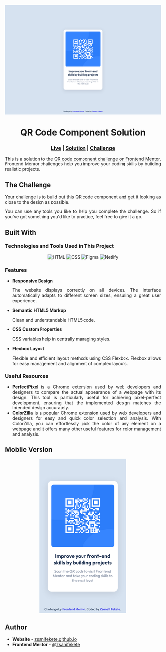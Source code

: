 <img src="assets/screenshots/Screenshot-desktop.png" alt="Desktop Screenshot">
<h1 align="center">QR Code Component Solution</h1>
<div align="center">
    <h3>
        <a href="https://qr-code-component-zsani.netlify.app/" target="_blank" title="https://qr-code-component-zsani.netlify.app/">Live</a>
        <span> | </span>
        <a href="https://www.frontendmentor.io/solutions/qr-code-component-2eKO3hk7GT" target="_blank" title="https://www.frontendmentor.io/solutions/qr-code-component-2eKO3hk7GT">Solution</a>
        <span> | </span>
        <a href="https://www.frontendmentor.io/challenges/qr-code-component-iux_sIO_H" target="_blank" title="https://www.frontendmentor.io/challenges/qr-code-component-iux_sIO_H">Challenge</a>
    </h3>
</div>
<p align="justify">
    This is a solution to the <a href="https://www.frontendmentor.io/challenges/qr-code-component-iux_sIO_H" target="_blank" title="https://www.frontendmentor.io/challenges/qr-code-component-iux_sIO_H">QR code component challenge on Frontend Mentor</a>. Frontend Mentor challenges help you improve your coding skills by building realistic projects.
</p>
<h2>The Challenge</h2>
<p align="justify">Your challenge is to build out this QR code component and get it looking as close to the design as possible.</p>
<p align="justify">You can use any tools you like to help you complete the challenge. So if you've got something you'd like to practice, feel free to give it a go.</p>
<h2>Built With</h2>
<h3>Technologies and Tools Used in This Project</h3>
<section align="center">
    <img src="https://skillicons.dev/icons?i=html" title="HTML" alt="HTML"/>
    <img src="https://skillicons.dev/icons?i=css" title="CSS" alt="CSS"/>
    <img src="https://skillicons.dev/icons?i=figma" title="Figma" alt="Figma"/>
    <img src="https://skillicons.dev/icons?i=netlify" title="Netlify" alt="Netlify"/>
</section>
<h3>Features</h3>
<ul>
    <li><b>Responsive Design</b></li>
    <p align="justify">The website displays correctly on all devices. The interface automatically adapts to different screen sizes, ensuring a great user experience.</p>    
    <li><b>Semantic HTML5 Markup</b></li>
    <p align="justify">Clean and understandable HTML5 code.</p>    
    <li><b>CSS Custom Properties</b></li>
    <p align="justify">CSS variables help in centrally managing styles.</p>
    <li><b>Flexbox Layout</b></li>
    <p align="justify">Flexible and efficient layout methods using CSS Flexbox. Flexbox allows for easy management and alignment of complex layouts.</p>              
</ul>
<h3>Useful Resources</h3>
<ul>
    <li align="justify"><b>PerfectPixel</b> is a Chrome extension used by web developers and designers to compare the actual appearance of a webpage with its design. This tool is particularly useful for achieving pixel-perfect development, ensuring that the implemented design matches the intended design accurately.</li>
    <li align="justify"><b>ColorZilla</b> is a popular Chrome extension used by web developers and designers for easy and quick color selection and analysis. With ColorZilla, you can effortlessly pick the color of any element on a webpage and it offers many other useful features for color management and analysis.</li>
</ul>
<h2>Mobile Version</h2>
<div align="center">
    <img src="assets/screenshots/Screenshot-mobile.png" height="500px" alt="Mobile Screenshot">
</div>
<h2>Author</h2>
<ul>
    <li><b>Website</b> - <a href="https://zsanifekete.github.io/" target="_blank" title="https://zsanifekete.github.io/">zsanifekete.github.io</a></li>
    <li><b>Frontend Mentor</b> - <a href="https://www.frontendmentor.io/profile/zsanifekete" target="_blank" title="https://www.frontendmentor.io/profile/zsanifekete">@zsanifekete</a></li>
</ul>